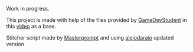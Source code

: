 
Work in progress.

This project is made with help of the files provided by [GameDevStudent](https://www.youtube.com/channel/UCGs9giq_hL9cTGmuw4EgOvg) in this [video](https://www.youtube.com/watch?v=bhNiMWaCGn4) as a base.

Stitcher script made by [Masterprompt](https://github.com/masterprompt/ModelStitching) and using [alejodaraio](https://github.com/alejodaraio/ModelStitching) updated version
